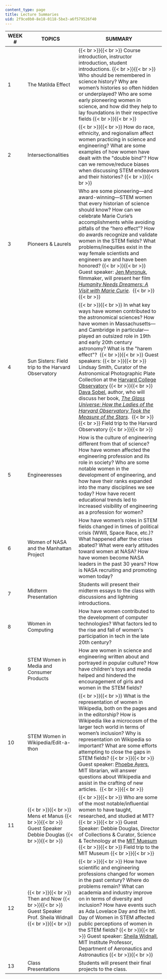 ```yaml
---
content_type: page
title: Lecture Summaries
uid: 2f9ce0b0-8e18-0118-5be3-a6f579526f40
---
```


| WEEK # | TOPICS | SUMMARY |
| --- | --- | --- |
| 1 | The Matilda Effect |  {{< br >}}{{< br >}} Course introduction, instructor introduction, student introductions. {{< br >}}{{< br >}} Who should be remembered in science history? Why are women’s histories so often hidden or underplayed? Who are some early pioneering women in science, and how did they help to lay foundations in their respective fields {{< br >}}{{< br >}}  |
| 2 | Intersectionalities |  {{< br >}}{{< br >}} How do race, ethnicity, and regionalism affect women practicing in science and engineering? What are some examples of how women have dealt with the "double bind"? How can we remove/reduce biases when discussing STEM endeavors and their histories? {{< br >}}{{< br >}}  |
| 3 | Pioneers & Laurels | Who are some pioneering—and award-winning—STEM women that every historian of science should know? How can we celebrate Marie Curie’s accomplishments while avoiding pitfalls of the “hero effect”? How do awards recognize and validate women in the STEM fields? What problems/inequities exist in the way female scientists and engineers are and have been honored? {{< br >}}{{< br >}} Guest speaker: [Jen Myronuk](https://filmmakerscollab.org/members/profile/jen-myronuk/), filmmaker, will present her film _[Humanity Needs Dreamers: A Visit with Marie Curie](http://humanityneedsdreamers.org/)_.  {{< br >}}{{< br >}}  |
| 4 | Sun Sisters: Field trip to the Harvard Observatory |  {{< br >}}{{< br >}} In what key ways have women contributed to the astronomical sciences? How have women in Massachusetts—and Cambridge in particular—played an outsized role in 19th and early 20th century astronomy? What is the "harem effect"?  {{< br >}}{{< br >}} Guest speakers: {{< br >}}{{< br >}} Lindsay Smith, Curator of the Astronomical Photographic Plate Collection at the [Harvard College Observatory](https://www.cfa.harvard.edu/hco) {{< br >}}{{< br >}} [Dava Sobel](http://www.davasobel.com/), author, who will discuss her book, _[The Glass Universe: How the Ladies of the Harvard Observatory Took the Measure of the Stars](https://www.penguinrandomhouse.com/books/315726/the-glass-universe-by-dava-sobel/9780143111344/)_.  {{< br >}}{{< br >}} Field trip to the Harvard Observatory {{< br >}}{{< br >}}  |
| 5 | Engineeresses | How is the culture of engineering different from that of science? How have women affected the engineering profession and its role in society? Who are some notable women in the development of engineering, and how have their ranks expanded into the many disciplines we see today? How have recent educational trends led to increased visibility of engineering as a profession for women? |
| 6 | Women of NASA and the Manhattan Project | How have women’s roles in STEM fields changed in times of political crisis (WWII, Space Race, etc.)? What happened after the crises abated? What were early attitudes toward women at NASA? How have women become NASA leaders in the past 30 years? How is NASA recruiting and promoting women today? |
| 7 | Midterm Presentation | Students will present their midterm essays to the class with discussions and lightning introductions. |
| 8 | Women in Computing | How have women contributed to the development of computer technologies? What factors led to the rise and fall of women's participation in tech in the late 20th century? |
| 9 | STEM Women in Media and Consumer Products | How are women in science and engineering written about and portrayed in popular culture? How have children's toys and media helped and hindered the encouragement of girls and women in the STEM fields? |
| 10 | STEM Women in Wikipedia/Edit-a-thon |  {{< br >}}{{< br >}} What is the representation of women in Wikipedia, both on the pages and in the editorship? How is Wikipedia like a microcosm of the larger tech world in terms of women’s inclusion? Why is representation on Wikipedia so important? What are some efforts attempting to close the gaps in STEM fields? {{< br >}}{{< br >}} Guest speaker: [Phoebe Ayers](http://phoebeayers.info/), MIT librarian, will answer questions about Wikipedia and assist in the crafting of new articles.  {{< br >}}{{< br >}}  |
| 11 |  {{< br >}}{{< br >}} Mens et Manus {{< br >}}{{< br >}} Guest Speaker Debbie Douglas {{< br >}}{{< br >}}  |  {{< br >}}{{< br >}} Who are some of the most notable/influential women to have taught, researched, and studied at MIT? {{< br >}}{{< br >}} Guest Speaker: Debbie Douglas, Director of Collections & Curator, Science & Technology at the [MIT Muesum](https://mitmuseum.mit.edu/) {{< br >}}{{< br >}} Field trip to the MIT Museum {{< br >}}{{< br >}}  |
| 12 |  {{< br >}}{{< br >}} Then and Now {{< br >}}{{< br >}} Guest Speaker Prof. Sheila Widnall {{< br >}}{{< br >}}  |  {{< br >}}{{< br >}} How have scientific and engineering professions changed for women in the past century? Where do problems remain? What can academia and industry improve on in terms of diversity and inclusion? How have events such as Ada Lovelace Day and the Intl. Day of Women in STEM affected public perceptions of women in the STEM fields? {{< br >}}{{< br >}} Guest speaker: [Sheila Widnall](http://aeroastro.mit.edu/faculty-research/faculty-list/sheila-widnall), MIT Institute Professor, Department of Aeronautics and Astronautics {{< br >}}{{< br >}}  |
| 13 | Class Presentations | Students will present their final projects to the class.